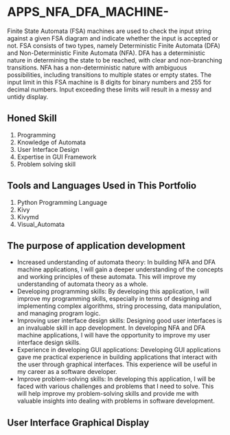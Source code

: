 # APPS_NFA_DFA_MACHINE-
Finite State Automata (FSA) machines are used to check the input string against a given FSA diagram and indicate whether the input is accepted or not. FSA consists of two types, namely Deterministic Finite Automata (DFA) and Non-Deterministic Finite Automata (NFA). DFA has a deterministic nature in determining the state to be reached, with clear and non-branching transitions. NFA has a non-deterministic nature with ambiguous possibilities, including transitions to multiple states or empty states. The input limit in this FSA machine is 8 digits for binary numbers and 255 for decimal numbers. Input exceeding these limits will result in a messy and untidy display.
## Honed Skill
1. Programming
2. Knowledge of Automata
3. User Interface Design
4. Expertise in GUI Framework
5. Problem solving skill
## Tools and Languages Used in This Portfolio
1. Python Programming Language
2. Kivy
3. Kivymd
4. Visual_Automata
## The purpose of application development
* Increased understanding of automata theory: In building NFA and DFA machine applications, I will gain a deeper understanding of the concepts and working principles of these automata. This will improve my understanding of automata theory as a whole.
* Developing programming skills: By developing this application, I will improve my programming skills, especially in terms of designing and implementing complex algorithms, string processing, data manipulation, and managing program logic.
* Improving user interface design skills: Designing good user interfaces is an invaluable skill in app development. In developing NFA and DFA machine applications, I will have the opportunity to improve my user interface design skills.
* Experience in developing GUI applications: Developing GUI applications gave me practical experience in building applications that interact with the user through graphical interfaces. This experience will be useful in my career as a software developer.
* Improve problem-solving skills: In developing this application, I will be faced with various challenges and problems that I need to solve. This will help improve my problem-solving skills and provide me with valuable insights into dealing with problems in software development.
## User Interface Graphical Display

